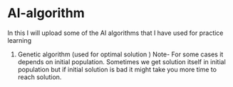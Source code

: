 # AI-algorithm

In this I will upload some of the AI algorithms that I have used for practice learning

1. Genetic algorithm (used for optimal solution )
Note- For some cases it depends on initial population. Sometimes we get solution itself in initial population but if initial solution is bad it might take you more time to reach solution.
